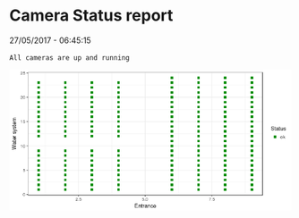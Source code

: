 Camera Status report
================
27/05/2017 - 06:45:15

    All cameras are up and running

![](camreport_files/figure-markdown_github/unnamed-chunk-2-1.png)
